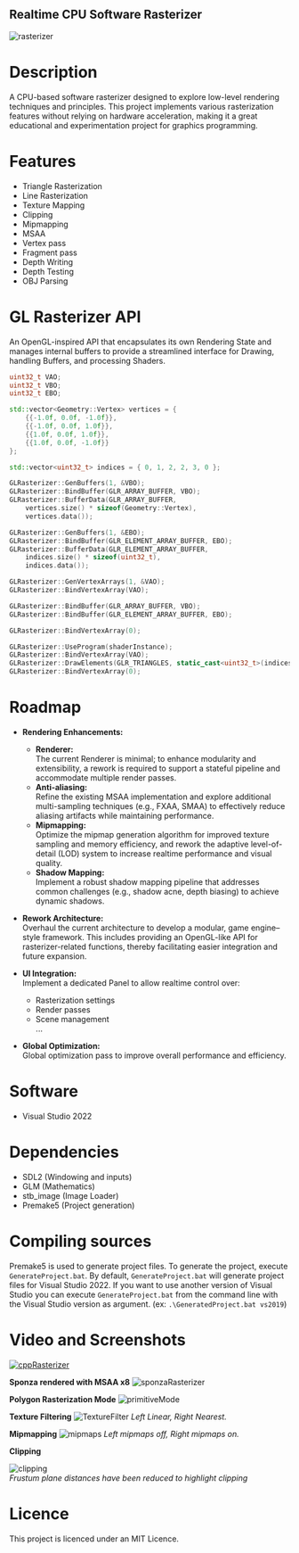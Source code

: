## Realtime CPU Software Rasterizer

![rasterizer](https://github.com/user-attachments/assets/5e4d9c2a-f825-4428-9464-f95a6d26f1dc)

# Description
A CPU-based software rasterizer designed to explore low-level rendering techniques and principles. This project implements various rasterization features without relying on hardware acceleration, making it a great educational and experimentation project for graphics programming.

# Features
- Triangle Rasterization
- Line Rasterization
- Texture Mapping
- Clipping
- Mipmapping
- MSAA
- Vertex pass
- Fragment pass
- Depth Writing
- Depth Testing
- OBJ Parsing

# GL Rasterizer API
An OpenGL-inspired API that encapsulates its own Rendering State and manages internal buffers to provide a streamlined interface for Drawing, handling Buffers, and processing Shaders.
```cpp
uint32_t VAO;
uint32_t VBO;
uint32_t EBO;

std::vector<Geometry::Vertex> vertices = {
	{{-1.0f, 0.0f, -1.0f}},
	{{-1.0f, 0.0f, 1.0f}},
	{{1.0f, 0.0f, 1.0f}},
	{{1.0f, 0.0f, -1.0f}}
};

std::vector<uint32_t> indices = { 0, 1, 2, 2, 3, 0 };

GLRasterizer::GenBuffers(1, &VBO);
GLRasterizer::BindBuffer(GLR_ARRAY_BUFFER, VBO);
GLRasterizer::BufferData(GLR_ARRAY_BUFFER,
	vertices.size() * sizeof(Geometry::Vertex),
	vertices.data());

GLRasterizer::GenBuffers(1, &EBO);
GLRasterizer::BindBuffer(GLR_ELEMENT_ARRAY_BUFFER, EBO);
GLRasterizer::BufferData(GLR_ELEMENT_ARRAY_BUFFER,
	indices.size() * sizeof(uint32_t),
	indices.data());

GLRasterizer::GenVertexArrays(1, &VAO);
GLRasterizer::BindVertexArray(VAO);

GLRasterizer::BindBuffer(GLR_ARRAY_BUFFER, VBO);
GLRasterizer::BindBuffer(GLR_ELEMENT_ARRAY_BUFFER, EBO);

GLRasterizer::BindVertexArray(0);

GLRasterizer::UseProgram(shaderInstance);
GLRasterizer::BindVertexArray(VAO);
GLRasterizer::DrawElements(GLR_TRIANGLES, static_cast<uint32_t>(indices.size()));
GLRasterizer::BindVertexArray(0);
```

# Roadmap
- **Rendering Enhancements:**  
  - **Renderer:**  
    The current Renderer is minimal; to enhance modularity and extensibility, a rework is required to support a stateful pipeline and accommodate multiple render passes.
  - **Anti-aliasing:**  
    Refine the existing MSAA implementation and explore additional multi-sampling techniques (e.g., FXAA, SMAA) to effectively reduce aliasing artifacts while maintaining performance.
  - **Mipmapping:**  
    Optimize the mipmap generation algorithm for improved texture sampling and memory efficiency, and rework the adaptive level-of-detail (LOD) system to increase realtime performance and visual quality.
  - **Shadow Mapping:**  
    Implement a robust shadow mapping pipeline that addresses common challenges (e.g., shadow acne, depth biasing) to achieve dynamic shadows.

- **Rework Architecture:**  
  Overhaul the current architecture to develop a modular, game engine–style framework. This includes providing an OpenGL-like API for rasterizer-related functions, thereby facilitating easier integration and future expansion.

- **UI Integration:**  
  Implement a dedicated Panel to allow realtime control over:
  - Rasterization settings
  - Render passes
  - Scene management  
  ...

- **Global Optimization:**  
Global optimization pass to improve overall performance and efficiency.

# Software
- Visual Studio 2022

# Dependencies
- SDL2 (Windowing and inputs)
- GLM (Mathematics)
- stb_image (Image Loader)
- Premake5 (Project generation)

# Compiling sources
Premake5 is used to generate project files.
To generate the project, execute `GenerateProject.bat`. By default, `GenerateProject.bat` will generate project files for Visual Studio 2022. If you want to use another version of Visual Studio you can execute `GenerateProject.bat` from the command line with the Visual Studio version as argument. (ex: `.\GeneratedProject.bat vs2019`)

# Video and Screenshots
[![cppRasterizer](https://img.youtube.com/vi/UjUxgVGn0rU/0.jpg)](https://www.youtube.com/watch?v=UjUxgVGn0rU)

**Sponza rendered with MSAA x8**
![sponzaRasterizer](https://github.com/user-attachments/assets/a211445a-cc56-49e0-9971-2fdecf81bd55)

**Polygon Rasterization Mode**
![primitiveMode](https://github.com/user-attachments/assets/d3d75daa-4ea8-4e84-9cc6-651b9d64f77f)

**Texture Filtering**
![TextureFilter](https://github.com/maxbrundev/Rasterizer/assets/32653095/b9a5a633-657d-4205-8575-53fdfb76b4b3)
*Left Linear, Right Nearest.*

**Mipmapping**
![mipmaps](https://github.com/maxbrundev/Rasterizer/assets/32653095/2aae379f-106f-4db3-85b7-4c7882392c71)
*Left mipmaps off, Right mipmaps on.*

**Clipping**

![clipping](https://github.com/user-attachments/assets/b2ac8825-3ba7-47fa-930d-39986438a02c)  
*Frustum plane distances have been reduced to highlight clipping*

# Licence
This project is licenced under an MIT Licence.
